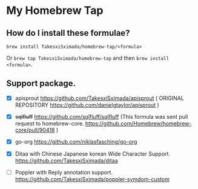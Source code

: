 # My Homebrew Tap

## How do I install these formulae?

`brew install TakesxiSximada/homebrew-tap/<formula>`

Or `brew tap TakesxiSximada/homebrew-tap` and then `brew install <formula>`.

## Support package.

- [x] apisprout https://github.com/TakesxiSximada/apisprout ( ORIGINAL REPOSITORY https://github.com/danielgtaylor/apisprout )
- [x] ~~sqlfluff~~ https://github.com/sqlfluff/sqlfluff (This formula was sent pull request to homebrew-core. https://github.com/Homebrew/homebrew-core/pull/90418 )
- [x] go-org https://github.com/niklasfasching/go-org

- [x] Ditaa with Chinese Japanese korean Wide Character Support. https://github.com/TakesxiSximada/ditaa
- [ ] Poppler with Reply annotation support. https://github.com/TakesxiSximada/poppler-symdom-custom
